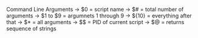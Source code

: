 Command Line Arguments
  -> $0 = script name
  -> $# = total number of arguments
  -> $1 to $9 = argumnets 1 through 9
  -> ${10} = everything after that
  -> $* = all arguments
  -> $$ = PID of current script
  -> $@ = returns sequence of strings
  
